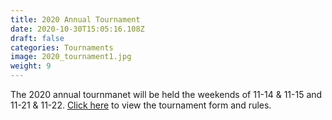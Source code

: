 ```yaml
---
title: 2020 Annual Tournament
date: 2020-10-30T15:05:16.108Z
draft: false
categories: Tournaments
image: 2020_tournament1.jpg
weight: 9
---
```


The 2020 annual tournmanet will be held the weekends of 11-14 & 11-15 and 11-21 & 11-22.  <a href = "index.pdf" target = "_blank">Click here</a> to view the tournament form and rules.